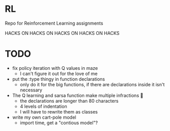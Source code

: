 # RL
Repo for Reinforcement Learning assignments

HACKS ON HACKS ON HACKS ON HACKS ON HACKS
# TODO
- fix policy iteration with Q values in maze
    * I can't figure it out for the love of me
- put the :type thingy in function declarations
    * only do it for the big functions, 
        if there are declarations inside it isn't necessary
- The Q learning and sarsa function make multiple infractions :hankey:
    * the declarations are longer than 80 characters
    * 4 levels of indentation
    * I will have to rewrite them as classes
- write my own cart-pole model
    * import time, get a "contious model"? 
